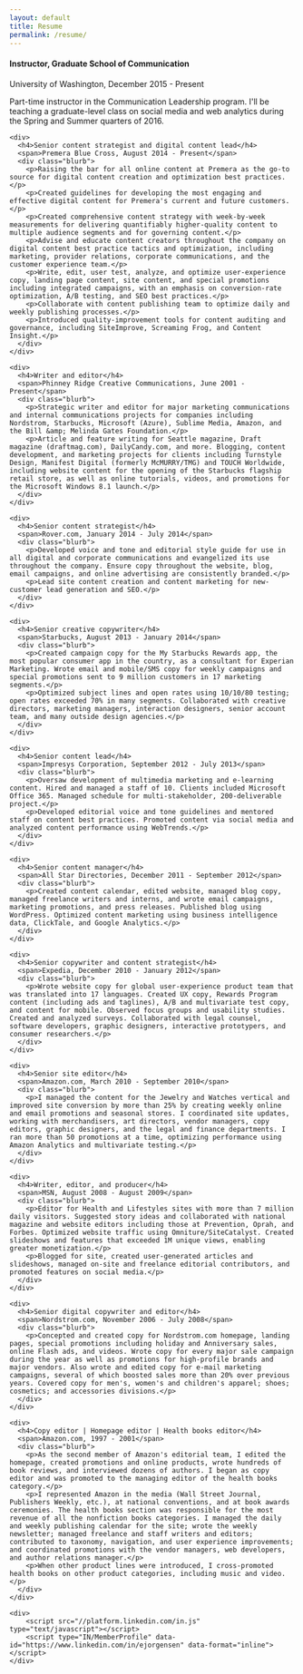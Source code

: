 ```yaml
---
layout: default
title: Resume
permalink: /resume/
---
```


<div class="resume">
	<div>
	  <h4>Instructor, Graduate School of Communication</h4>
	  <span>University of Washington, December 2015 - Present</span>
	  <div class="blurb">
	    <p>Part-time instructor in the Communication Leadership program. I'll be teaching a graduate-level class on social media and web analytics during the Spring and Summer quarters of 2016.</p>
	  </div>
	</div>

	<div>
	  <h4>Senior content strategist and digital content lead</h4>
	  <span>Premera Blue Cross, August 2014 - Present</span>
	  <div class="blurb">
	    <p>Raising the bar for all online content at Premera as the go-to source for digital content creation and optimization best practices.</p>
	    <p>Created guidelines for developing the most engaging and effective digital content for Premera's current and future customers.</p>
	    <p>Created comprehensive content strategy with week-by-week measurements for delivering quantifiably higher-quality content to multiple audience segments and for governing content.</p>
	    <p>Advise and educate content creators throughout the company on digital content best practice tactics and optimization, including marketing, provider relations, corporate communications, and the customer experience team.</p>
	    <p>Write, edit, user test, analyze, and optimize user-experience copy, landing page content, site content, and special promotions including integrated campaigns, with an emphasis on conversion-rate optimization, A/B testing, and SEO best practices.</p>
	    <p>Collaborate with content publishing team to optimize daily and weekly publishing processes.</p>
	    <p>Introduced quality-improvement tools for content auditing and governance, including SiteImprove, Screaming Frog, and Content Insight.</p>
	  </div>
	</div>

	<div>
	  <h4>Writer and editor</h4>
	  <span>Phinney Ridge Creative Communications, June 2001 - Present</span>
	  <div class="blurb">
	    <p>Strategic writer and editor for major marketing communications and internal communications projects for companies including Nordstrom, Starbucks, Microsoft (Azure), Sublime Media, Amazon, and the Bill &amp; Melinda Gates Foundation.</p>
	    <p>Article and feature writing for Seattle magazine, Draft magazine (draftmag.com), DailyCandy.com, and more. Blogging, content development, and marketing projects for clients including Turnstyle Design, Manifest Digital (formerly McMURRY/TMG) and TOUCH Worldwide, including website content for the opening of the Starbucks flagship retail store, as well as online tutorials, videos, and promotions for the Microsoft Windows 8.1 launch.</p>
	  </div>
	</div>

	<div>
	  <h4>Senior content strategist</h4>
	  <span>Rover.com, January 2014 - July 2014</span>
	  <div class="blurb">
	    <p>Developed voice and tone and editorial style guide for use in all digital and corporate communications and evangelized its use throughout the company. Ensure copy throughout the website, blog, email campaigns, and online advertising are consistently branded.</p>
	    <p>Lead site content creation and content marketing for new-customer lead generation and SEO.</p>
	  </div>
	</div>

	<div>
	  <h4>Senior creative copywriter</h4>
	  <span>Starbucks, August 2013 - January 2014</span>
	  <div class="blurb">
	    <p>Created campaign copy for the My Starbucks Rewards app, the most popular consumer app in the country, as a consultant for Experian Marketing. Wrote email and mobile/SMS copy for weekly campaigns and special promotions sent to 9 million customers in 17 marketing segments.</p>
	    <p>Optimized subject lines and open rates using 10/10/80 testing; open rates exceeded 70% in many segments. Collaborated with creative directors, marketing managers, interaction designers, senior account team, and many outside design agencies.</p>
	  </div>
	</div>

	<div>
	  <h4>Senior content lead</h4>
	  <span>Impresys Corporation, September 2012 - July 2013</span>
	  <div class="blurb">
	    <p>Oversaw development of multimedia marketing and e-learning content. Hired and managed a staff of 10. Clients included Microsoft Office 365. Managed schedule for multi-stakeholder, 200-deliverable project.</p> 
	    <p>Developed editorial voice and tone guidelines and mentored staff on content best practices. Promoted content via social media and analyzed content performance using WebTrends.</p>
	  </div>
	</div>

	<div>
	  <h4>Senior content manager</h4>
	  <span>All Star Directories, December 2011 - September 2012</span>
	  <div class="blurb">
	    <p>Created content calendar, edited website, managed blog copy, managed freelance writers and interns, and wrote email campaigns, marketing promotions, and press releases. Published blog using WordPress. Optimized content marketing using business intelligence data, ClickTale, and Google Analytics.</p>
	  </div>
	</div>

	<div>
	  <h4>Senior copywriter and content strategist</h4>
	  <span>Expedia, December 2010 - January 2012</span>
	  <div class="blurb">
	    <p>Wrote website copy for global user-experience product team that was translated into 17 languages. Created UX copy, Rewards Program content (including ads and taglines), A/B and multivariate test copy, and content for mobile. Observed focus groups and usability studies. Created and analyzed surveys. Collaborated with legal counsel, software developers, graphic designers, interactive prototypers, and consumer researchers.</p>
	  </div>
	</div>

	<div>
	  <h4>Senior site editor</h4>
	  <span>Amazon.com, March 2010 - September 2010</span>
	  <div class="blurb">
	    <p>I managed the content for the Jewelry and Watches vertical and improved site conversion by more than 25% by creating weekly online and email promotions and seasonal stores. I coordinated site updates, working with merchandisers, art directors, vendor managers, copy editors, graphic designers, and the legal and finance departments. I ran more than 50 promotions at a time, optimizing performance using Amazon Analytics and multivariate testing.</p>
	  </div>
	</div>

	<div>
	  <h4>Writer, editor, and producer</h4>
	  <span>MSN, August 2008 - August 2009</span>
	  <div class="blurb">
	    <p>Editor for Health and Lifestyles sites with more than 7 million daily visitors. Suggested story ideas and collaborated with national magazine and website editors including those at Prevention, Oprah, and Forbes. Optimized website traffic using Omniture/SiteCatalyst. Created slideshows and features that exceeded 1M unique views, enabling greater monetization.</p>
	    <p>Blogged for site, created user-generated articles and slideshows, managed on-site and freelance editorial contributors, and promoted features on social media.</p>
	  </div>
	</div>

	<div>
	  <h4>Senior digital copywriter and editor</h4>
	  <span>Nordstrom.com, November 2006 - July 2008</span>
	  <div class="blurb">
	    <p>Concepted and created copy for Nordstrom.com homepage, landing pages, special promotions including holiday and Anniversary sales, online Flash ads, and videos. Wrote copy for every major sale campaign during the year as well as promotions for high-profile brands and major vendors. Also wrote and edited copy for e-mail marketing campaigns, several of which boosted sales more than 20% over previous years. Covered copy for men's, women's and children's apparel; shoes; cosmetics; and accessories divisions.</p>
	  </div>
	</div>

	<div>
	  <h4>Copy editor | Homepage editor | Health books editor</h4>
	  <span>Amazon.com, 1997 - 2001</span>
	  <div class="blurb">
	    <p>As the second member of Amazon's editorial team, I edited the homepage, created promotions and online products, wrote hundreds of book reviews, and interviewed dozens of authors. I began as copy editor and was promoted to the managing editor of the health books category.</p>
	    <p>I represented Amazon in the media (Wall Street Journal, Publishers Weekly, etc.), at national conventions, and at book awards ceremonies. The health books section was responsible for the most revenue of all the nonfiction books categories. I managed the daily and weekly publishing calendar for the site; wrote the weekly newsletter; managed freelance and staff writers and editors; contributed to taxonomy, navigation, and user experience improvements; and coordinated promotions with the vendor managers, web developers, and author relations manager.</p>
	    <p>When other product lines were introduced, I cross-promoted health books on other product categories, including music and video.</p>
	  </div>
	</div>

	<div>
		<script src="//platform.linkedin.com/in.js" type="text/javascript"></script>
		<script type="IN/MemberProfile" data-id="https://www.linkedin.com/in/ejorgensen" data-format="inline"></script>
	</div>
</div>